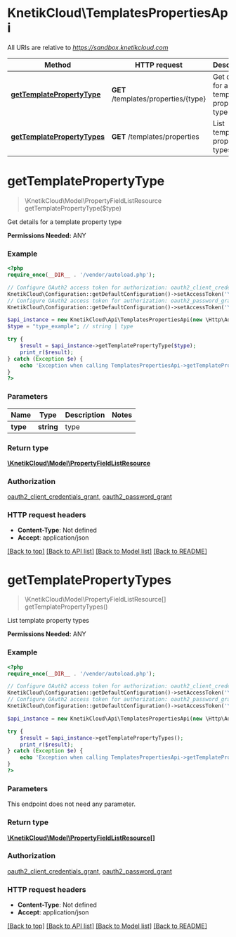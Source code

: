 # KnetikCloud\TemplatesPropertiesApi

All URIs are relative to *https://sandbox.knetikcloud.com*

Method | HTTP request | Description
------------- | ------------- | -------------
[**getTemplatePropertyType**](TemplatesPropertiesApi.md#getTemplatePropertyType) | **GET** /templates/properties/{type} | Get details for a template property type
[**getTemplatePropertyTypes**](TemplatesPropertiesApi.md#getTemplatePropertyTypes) | **GET** /templates/properties | List template property types


# **getTemplatePropertyType**
> \KnetikCloud\Model\PropertyFieldListResource getTemplatePropertyType($type)

Get details for a template property type

<b>Permissions Needed:</b> ANY

### Example
```php
<?php
require_once(__DIR__ . '/vendor/autoload.php');

// Configure OAuth2 access token for authorization: oauth2_client_credentials_grant
KnetikCloud\Configuration::getDefaultConfiguration()->setAccessToken('YOUR_ACCESS_TOKEN');
// Configure OAuth2 access token for authorization: oauth2_password_grant
KnetikCloud\Configuration::getDefaultConfiguration()->setAccessToken('YOUR_ACCESS_TOKEN');

$api_instance = new KnetikCloud\Api\TemplatesPropertiesApi(new \Http\Adapter\Guzzle6\Client());
$type = "type_example"; // string | type

try {
    $result = $api_instance->getTemplatePropertyType($type);
    print_r($result);
} catch (Exception $e) {
    echo 'Exception when calling TemplatesPropertiesApi->getTemplatePropertyType: ', $e->getMessage(), PHP_EOL;
}
?>
```

### Parameters

Name | Type | Description  | Notes
------------- | ------------- | ------------- | -------------
 **type** | **string**| type |

### Return type

[**\KnetikCloud\Model\PropertyFieldListResource**](../Model/PropertyFieldListResource.md)

### Authorization

[oauth2_client_credentials_grant](../../README.md#oauth2_client_credentials_grant), [oauth2_password_grant](../../README.md#oauth2_password_grant)

### HTTP request headers

 - **Content-Type**: Not defined
 - **Accept**: application/json

[[Back to top]](#) [[Back to API list]](../../README.md#documentation-for-api-endpoints) [[Back to Model list]](../../README.md#documentation-for-models) [[Back to README]](../../README.md)

# **getTemplatePropertyTypes**
> \KnetikCloud\Model\PropertyFieldListResource[] getTemplatePropertyTypes()

List template property types

<b>Permissions Needed:</b> ANY

### Example
```php
<?php
require_once(__DIR__ . '/vendor/autoload.php');

// Configure OAuth2 access token for authorization: oauth2_client_credentials_grant
KnetikCloud\Configuration::getDefaultConfiguration()->setAccessToken('YOUR_ACCESS_TOKEN');
// Configure OAuth2 access token for authorization: oauth2_password_grant
KnetikCloud\Configuration::getDefaultConfiguration()->setAccessToken('YOUR_ACCESS_TOKEN');

$api_instance = new KnetikCloud\Api\TemplatesPropertiesApi(new \Http\Adapter\Guzzle6\Client());

try {
    $result = $api_instance->getTemplatePropertyTypes();
    print_r($result);
} catch (Exception $e) {
    echo 'Exception when calling TemplatesPropertiesApi->getTemplatePropertyTypes: ', $e->getMessage(), PHP_EOL;
}
?>
```

### Parameters
This endpoint does not need any parameter.

### Return type

[**\KnetikCloud\Model\PropertyFieldListResource[]**](../Model/PropertyFieldListResource.md)

### Authorization

[oauth2_client_credentials_grant](../../README.md#oauth2_client_credentials_grant), [oauth2_password_grant](../../README.md#oauth2_password_grant)

### HTTP request headers

 - **Content-Type**: Not defined
 - **Accept**: application/json

[[Back to top]](#) [[Back to API list]](../../README.md#documentation-for-api-endpoints) [[Back to Model list]](../../README.md#documentation-for-models) [[Back to README]](../../README.md)

